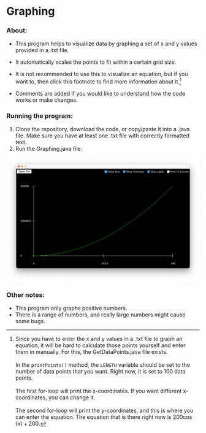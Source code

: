 # Graphing

### About:
- This program helps to visualize data by graphing a set of x and y values provided in a .txt file.
- It automatically scales the points to fit within a certain grid size.
- It is not recommended to use this to visualize an equation, but if you want to, then click this footnote to find more information about it.[^bignote]

- Comments are added if you would like to understand how the code works or make changes.

### Running the program:
1. Clone the repository, download the code, or copy/paste it into a .java file. Make sure you have at least one .txt file with correctly formatted text.
2. Run the Graphing.java file.

![Example](GraphingExample.png)

### Other notes:
- This program only graphs positive numbers.
- There is a range of numbers, and really large numbers might cause some bugs.

[^bignote]: Since you have to enter the x and y values in a .txt file to graph an equation, it will be hard
    to calculate those points yourself and enter them in manually. For this, the GetDataPoints.java file exists.
    <br><br>In the `printPoints()` method, the `LENGTH` variable should be set to the number of data points that you want. Right now, it is set to 100 data points.
    <br><br>The first for-loop will print the x-coordinates. If you want different x-coordinates, you can change it.
    <br><br>The second for-loop will print the y-coordinates, and this is where you can
    enter the equation. The equation that is there right now is $200\cos (x) + 200$.